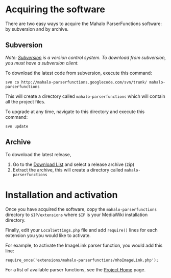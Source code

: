 # Acquiring the software #

There are two easy ways to acquire the Mahalo ParserFunctions software: by subversion and by archive.

## Subversion ##

_Note: [Subversion](http://en.wikipedia.org/wiki/Subversion_%28software%29) is a version control system.  To download from subversion, you must have a subversion client._

To download the latest code from subversion, execute this command:
```
svn co http://mahalo-parserfunctions.googlecode.com/svn/trunk/ mahalo-parserfunctions
```

This will create a directory called `mahalo-parserfunctions` which will contain all the project files.

To upgrade at any time, navigate to this directory and execute this command:
```
svn update
```

## Archive ##

To download the latest release,
  1. Go to the [Download List](http://code.google.com/p/mahalo-parserfunctions/downloads/list) and select a release archive (zip)
  1. Extract the archive, this will create a directory called `mahalo-parserfunctions`

# Installation and activation #

Once you have acquired the software, copy the `mahalo-parserfunctions` directory to `$IP/extensions` where `$IP` is your MediaWiki installation directory.

Finally, edit your `LocalSettings.php` file and add `require()` lines for each extension you you would like to activate.

For example, to activate the ImageLink parser function, you would add this line:
```
require_once('extensions/mahalo-parserfunctions/mhoImageLink.php');
```

For a list of available parser functions, see the [Project Home](http://code.google.com/p/mahalo-parserfunctions/) page.
